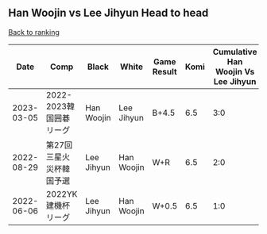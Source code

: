 ## Han Woojin vs Lee Jihyun Head to head

[Back to ranking](../../index.md)




| **Date** | **Comp** | **Black** | **White** | **Game Result** | **Komi** | **Cumulative Han Woojin Vs Lee Jihyun** | **Han Woojin Streak** | **Lee Jihyun Streak** | 
| --- | --- | --- | --- | --- | --- | --- | --- | --- |
| 2023-03-05 | 2022-2023韓国囲碁リーグ | Han Woojin | Lee Jihyun | B+4.5 | 6.5 | 3:0 | 3 | 0 | 
| 2022-08-29 | 第27回三星火災杯韓国予選 | Lee Jihyun | Han Woojin | W+R | 6.5 | 2:0 | 2 | 0 | 
| 2022-06-06 | 2022YK建機杯リーグ | Lee Jihyun | Han Woojin | W+0.5 | 6.5 | 1:0 | 1 | 0 |




